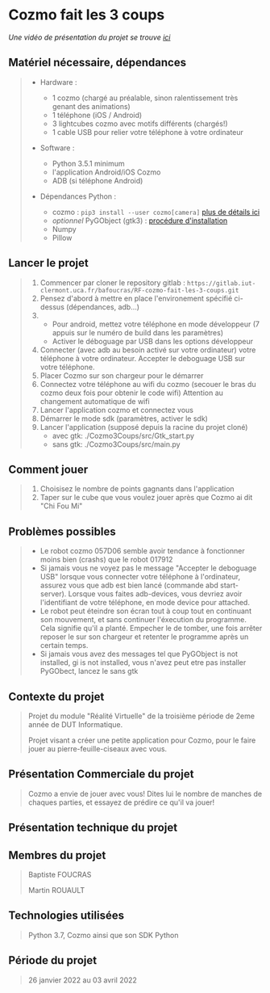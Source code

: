 # Cozmo fait les 3 coups

*Une vidéo de présentation du projet se trouve [ici](./doc/meet_Cozmo3Coups.mp4)*

## Matériel nécessaire, dépendances
>
> *   Hardware :
>     -   1 cozmo (chargé au préalable, sinon ralentissement très genant des animations)
>     -   1 téléphone (iOS / Android)
>     -   3 lightcubes cozmo avec motifs différents (chargés!)
>     -   1 cable USB pour relier votre téléphone à votre ordinateur
> *   Software : 
>     -   Python 3.5.1 minimum
>     -   l'application Android/iOS Cozmo
>     -   ADB (si téléphone Android)
>        
> *   Dépendances Python :
>     -   cozmo : ```pip3 install --user cozmo[camera]``` [plus de détails ici](http://cozmosdk.anki.com/docs/initial.html)
>     -   *optionnel* PyGObject (gtk3) : [procédure d'installation](https://pygobject.readthedocs.io/en/latest/getting_started.html)
>     -   Numpy
>     -   Pillow
>

## Lancer le projet
>
> 1.  Commencer par cloner le repository gitlab : `https://gitlab.iut-clermont.uca.fr/bafoucras/RF-cozmo-fait-les-3-coups.git`
> 2.  Pensez d'abord à mettre en place l'environement spécifié ci-dessus (dépendances, adb...)
> 3.  *   Pour android, mettez votre téléphone en mode développeur (7 appuis sur le numéro de build dans les paramètres)
>     *   Activer le déboguage par USB dans les options développeur
> 4.  Connecter (avec adb au besoin activé sur votre ordinateur) votre téléphone à votre ordinateur. Accepter le deboguage USB sur votre téléphone.
> 5.  Placer Cozmo sur son chargeur pour le démarrer
> 6.  Connectez votre téléphone au wifi du cozmo (secouer le bras du cozmo deux fois pour obtenir le code wifi) Attention au changement automatique de wifi
> 7.  Lancer l'application cozmo et connectez vous
> 8.  Démarrer le mode sdk (paramètres, activer le sdk)
> 9.  Lancer l'application (supposé depuis la racine du projet cloné)
>     *   avec gtk: ./Cozmo3Coups/src/Gtk_start.py
>     *   sans gtk: ./Cozmo3Coups/src/main.py
>

## Comment jouer
>
> 1.  Choisisez le nombre de points gagnants dans l'application
> 2.  Taper sur le cube que vous voulez jouer après que Cozmo ai dit "Chi Fou Mi"
>

## Problèmes possibles
> *   Le robot cozmo 057D06 semble avoir tendance à fonctionner moins bien (crashs) que le robot 017912
> *   Si jamais vous ne voyez pas le message "Accepter le deboguage USB" lorsque vous connecter votre téléphone à l'ordinateur, assurez vous que adb est bien lancé (commande abd start-server). Lorsque vous faites adb-devices, vous devriez avoir l'identifiant de votre téléphone, en mode device pour attached.
> *   Le robot peut éteindre son écran tout à coup tout en continuant son mouvement, et sans continuer l'éxecution du programme. Cela signifie qu'il a planté. Empecher le de tomber, une fois arrêter reposer le sur son chargeur et retenter le programme après un certain temps.
> *   Si jamais vous avez des messages tel que PyGObject is not installed, gi is not installed, vous n'avez peut etre pas installer PyGObect, lancez le sans gtk 
>

## Contexte du projet
>
> Projet du module "Réalité Virtuelle" de la troisième période de 2eme année de DUT Informatique.
>
> Projet visant a créer une petite application pour Cozmo, pour le faire jouer au pierre-feuille-ciseaux avec vous.
>

## Présentation Commerciale du projet
>
> Cozmo a envie de jouer avec vous!
> Dites lui le nombre de manches de chaques parties, et essayez de prédire ce qu'il va jouer!
> 
>

## Présentation technique du projet
>
> 
>

## Membres du projet
> 
> Baptiste FOUCRAS
>
> Martin ROUAULT
>

## Technologies utilisées
>
> Python 3.7, Cozmo ainsi que son SDK Python
>

## Période du projet
>
> 26 janvier 2022 au 03 avril 2022
>
